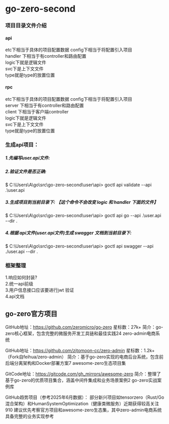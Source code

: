 # go-zero-second

### 项目目录文件介绍
#### api
etc下相当于具体的项目配置数据  config下相当于将配置引入项目  
handler 下相当于有controller和路由配置  
logic下就是逻辑文件  
svc下是上下文文件  
type就是type的放置位置
#### rpc
etc下相当于具体的项目配置数据  config下相当于将配置引入项目  
server 下相当于有controller和路由配置  
client 下相当于客户端controller  
logic下就是逻辑文件  
svc下是上下文文件  
type就是type的放置位置

### 生成api项目：    
##### 1.先编写user.api文件:               
##### 2.验证文件是否正确:       
$ C:\Users\A\go\src\go-zero-second\user\api> goctl api validate --api .\user.api        
##### 3.生成项目到当前目录下:  【这个命令不会改变 logic 和 handler 下面的文件】
$ C:\Users\A\go\src\go-zero-second\user\api> goctl api go  --api  .\user.api --dir .  
##### 4.根据 api文件(user.api文件)生成 swagger 文档到当前目录下:  
$ C:\Users\A\go\src\go-zero-second\user\api> goctl api swagger --api ./user.api  --dir .  


### 框架整理
1.响应如何封装?  
2.统一api前级  
3.用户信息接口应该要进行jwt 验证  
4.api文档  

## go-zero官方项目‌

GitHub地址：https://github.com/zeromicro/go-zero
星标数：27k+
简介：go-zero核心框架，包含完整的微服务开发工具链和最佳实践24
zero-admin电商系统‌

GitHub地址：https://github.com/zjtomoon-cc/zero-admin
星标数：1.2k+（Fork自feihua/zero-admin）
简介：基于go-zero实现的电商后台系统，包含前后端分离架构和Docker部署方案7
awesome-zero生态项目集‌

GitCode地址：https://gitcode.com/gh_mirrors/awesome-zero
简介：整理了基于go-zero的优质项目集合，涵盖中间件集成和业务场景案例2
go-zero实战案例库‌

GitHub趋势项目（参考2025年6月数据）：
部分新兴项目如tensorzero（Rust/Go混合架构）和HumanSystemOptimization（健康类微服务）近期获得较高关注910
建议优先考察官方项目和awesome-zero生态集，其中zero-admin电商系统具备完整的业务实现参考
